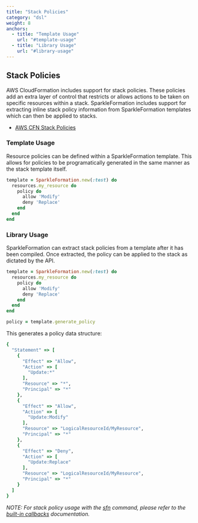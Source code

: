 ```yaml
---
title: "Stack Policies"
category: "dsl"
weight: 8
anchors:
  - title: "Template Usage"
    url: "#template-usage"
  - title: "Library Usage"
    url: "#library-usage"
---
```


## Stack Policies

AWS CloudFormation includes support for stack policies. These
policies add an extra layer of control that restricts or allows
actions to be taken on specific resources within a stack.
SparkleFormation includes support for extracting inline stack
policy information from SparkleFormation templates which can
then be applied to stacks.

* [AWS CFN Stack Policies](https://docs.aws.amazon.com/AWSCloudFormation/latest/UserGuide/protect-stack-resources.html)

### Template Usage

Resource policies can be defined within a SparkleFormation
template. This allows for policies to be programatically generated
in the same manner as the stack template itself.

~~~ruby
template = SparkleFormation.new(:test) do
  resources.my_resource do
    policy do
      allow 'Modify'
      deny 'Replace'
    end
  end
end
~~~

### Library Usage

SparkleFormation can extract stack policies from a template after
it has been compiled. Once extracted, the policy can be applied
to the stack as dictated by the API.

~~~ruby
template = SparkleFormation.new(:test) do
  resources.my_resource do
    policy do
      allow 'Modify'
      deny 'Replace'
    end
  end
end

policy = template.generate_policy
~~~

This generates a policy data structure:

~~~ruby
{
  "Statement" => [
    {
      "Effect" => "Allow",
      "Action" => [
        "Update:*"
      ],
      "Resource" => "*",
      "Principal" => "*"
    },
    {
      "Effect" => "Allow",
      "Action" => [
        "Update:Modify"
      ],
      "Resource" => "LogicalResourceId/MyResource",
      "Principal" => "*"
    },
    {
      "Effect" => "Deny",
      "Action" => [
        "Update:Replace"
      ],
      "Resource" => "LogicalResourceId/MyResource",
      "Principal" => "*"
    }
  ]
}
~~~

_NOTE: For stack policy usage with the [sfn](http://www.sparkleformation.io/docs/sfn)
command, please refer to the [built-in callbacks](http://www.sparkleformation.io/docs/sfn/callbacks.html#builtin-callbacks)
documentation._
